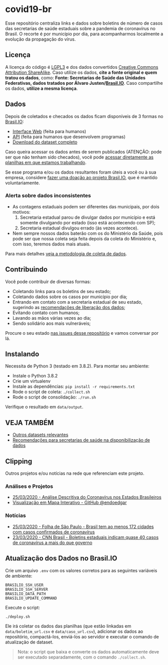 # covid19-br

Esse repositório centraliza links e dados sobre boletins de número de casos das
secretarias de saúde estaduais sobre a pandemia de coronavírus no Brasil. O
recorte é por município por dia, para acompanharmos localmente a evolução da
propagação do vírus.

## Licença

A licença do código é [LGPL3](https://www.gnu.org/licenses/lgpl-3.0.en.html) e
dos dados convertidos [Creative Commons Attribution
ShareAlike](https://creativecommons.org/licenses/by-sa/4.0/). Caso utilize os
dados, **cite a fonte original e quem tratou os dados**, como: **Fonte:
Secretarias de Saúde das Unidades Federativas, dados tratados por Álvaro
Justen/[Brasil.IO](https://brasil.io/)**. Caso compartilhe os dados, **utilize
a mesma licença**.

## Dados

Depois de coletados e checados os dados ficam disponíveis de 3 formas no
[Brasil.IO](https://brasil.io/):
- [Interface Web](https://brasil.io/dataset/covid19) (feita para humanos)
- [API](https://brasil.io/api/dataset/covid19) (feita para humanos que
  desenvolvem programas)
- [Download do dataset completo](https://data.brasil.io/dataset/covid19/_meta/list.html)

Caso queira acessar os dados antes de serem publicados (ATENÇÃO: pode ser que
não tenham sido checados), você pode [acessar diretamente as planilhas em que
estamos
trabalhando](https://drive.google.com/open?id=1l3tiwrGEcJEV3gxX0yP-VMRNaE1MLfS2).

Se esse programa e/ou os dados resultantes foram úteis a você ou à sua empresa,
considere [fazer uma doação ao projeto Brasil.IO](https://brasil.io/doe), que é
mantido voluntariamente.


### Alerta sobre dados inconsistentes

- As contagens estaduais podem ser diferentes das municipais, por dois motivos:
  1. Secretaria estadual parou de divulgar dados por município e está somente
     divulgando por estado (isso está acontecendo com SP);
  2. Secretaria estadual divulgou errado (às vezes acontece).
- Nem sempre nossos dados baterão com os do Ministério da Saúde, pois pode ser
  que nossa coleta seja feita depois da coleta do Ministério e, com isso, teremos dados mais atuais.

Para mais detalhes [veja a metodologia de coleta de
dados](https://drive.google.com/open?id=1escumcbjS8inzAKvuXOQocMcQ8ZCqbyHU5X5hFrPpn4).


## Contribuindo

Você pode contribuir de diversas formas:

- Coletando links para os boletins de seu estado;
- Coletando dados sobre os casos por município por dia;
- Entrando em contato com a secretaria estadual de seu estado, sugerindo as
  [recomendações de liberação dos dados](recomendacoes.md);
- Evitando contato com humanos;
- Lavando as mãos várias vezes ao dia;
- Sendo solidário aos mais vulneráveis;

Procure o seu estado [nas issues desse
repositório](https://github.com/turicas/covid19-br/issues) e vamos conversar
por lá.

## Instalando

Necessita de Python 3 (testado em 3.8.2). Para montar seu ambiente:

- Instale o Python 3.8.2
- Crie um virtualenv
- Instale as dependências: `pip install -r requirements.txt`
- Rode o script de coleta: `./collect.sh`
- Rode o script de consolidação: `./run.sh`

Verifique o resultado em `data/output`.

## VEJA TAMBÉM

- [Outros datasets relevantes](datasets-relevantes.md)
- [Recomendações para secretarias de saúde na disponibilização de
  dados](recomendacoes.md)

## Clipping

Outros projetos e/ou notícias na rede que referenciam este projeto.

### Análises e Projetos

- [25/03/2020 - Análise Descritiva do Coronavírus nos Estados Brasileiros](https://marcusnunes.me/posts/analise-descritiva-do-coronavirus/)
- [Visualização em Mapa Interativo - GitHub @endoedgar](https://endoedgar.github.io/covid19-monitorbr/)

### Notícias

- [25/03/2020 - Folha de São Paulo - Brasil tem ao menos 172 cidades com casos confirmados de coronavírus](https://www1.folha.uol.com.br/cotidiano/2020/03/brasil-tem-ao-menos-172-cidades-com-casos-confirmados-de-coronavirus.shtml)
- [23/03/2020 - CNN Brasil - Boletins estaduais indicam quase 40 casos de coronavírus a mais do que governo](https://www.cnnbrasil.com.br/saude/2020/03/23/boletins-estaduais-indicam-quase-40-casos-de-coronavirus-a-mais-do-que-governo)

## Atualização dos Dados no Brasil.IO

Crie um arquivo `.env` com os valores corretos para as seguintes variáveis de
ambiente:

```shell
BRASILIO_SSH_USER
BRASILIO_SSH_SERVER
BRASILIO_DATA_PATH
BRASILIO_UPDATE_COMMAND
```

Execute o script:

`./deploy.sh`

Ele irá coletar os dados das planilhas (que estão linkadas em
`data/boletim_url.csv` e `data/caso_url.csv`), adicionar os dados ao
repositório, compactá-los, enviá-los ao servidor e executar o comando de
atualização de dataset.

> Nota: o script que baixa e converte os dados automaticamente deve ser
> executado separadamente, com o comando `./collect.sh`.

